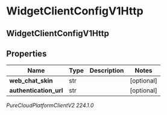 # WidgetClientConfigV1Http

## WidgetClientConfigV1Http

## Properties

|Name | Type | Description | Notes|
|------------ | ------------- | ------------- | -------------|
| **web_chat_skin** | str |  | [optional] |
| **authentication_url** | str |  | [optional] |



_PureCloudPlatformClientV2 224.1.0_
